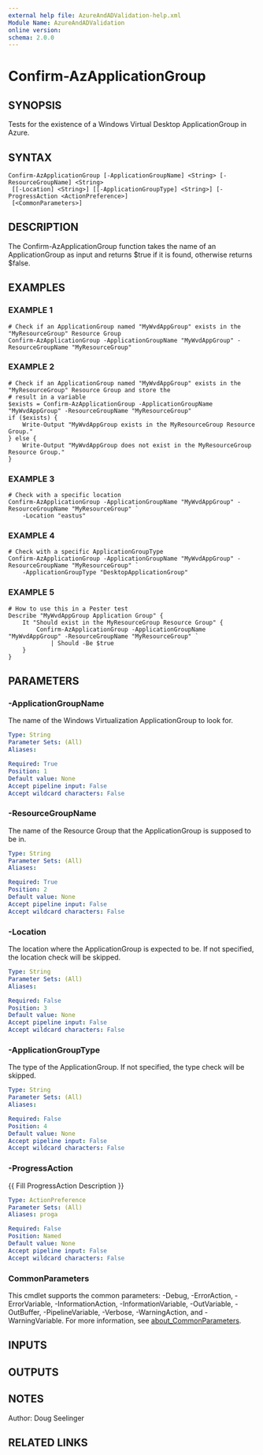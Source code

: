 ```yaml
---
external help file: AzureAndADValidation-help.xml
Module Name: AzureAndADValidation
online version:
schema: 2.0.0
---
```


# Confirm-AzApplicationGroup

## SYNOPSIS
Tests for the existence of a Windows Virtual Desktop ApplicationGroup in Azure.

## SYNTAX

```
Confirm-AzApplicationGroup [-ApplicationGroupName] <String> [-ResourceGroupName] <String>
 [[-Location] <String>] [[-ApplicationGroupType] <String>] [-ProgressAction <ActionPreference>]
 [<CommonParameters>]
```

## DESCRIPTION
The Confirm-AzApplicationGroup function takes the name of an ApplicationGroup as input and returns $true if it is 
found, otherwise returns $false.

## EXAMPLES

### EXAMPLE 1
```
# Check if an ApplicationGroup named "MyWvdAppGroup" exists in the "MyResourceGroup" Resource Group
Confirm-AzApplicationGroup -ApplicationGroupName "MyWvdAppGroup" -ResourceGroupName "MyResourceGroup"
```

### EXAMPLE 2
```
# Check if an ApplicationGroup named "MyWvdAppGroup" exists in the "MyResourceGroup" Resource Group and store the
# result in a variable
$exists = Confirm-AzApplicationGroup -ApplicationGroupName "MyWvdAppGroup" -ResourceGroupName "MyResourceGroup"
if ($exists) {
    Write-Output "MyWvdAppGroup exists in the MyResourceGroup Resource Group."
} else {
    Write-Output "MyWvdAppGroup does not exist in the MyResourceGroup Resource Group."
}
```

### EXAMPLE 3
```
# Check with a specific location
Confirm-AzApplicationGroup -ApplicationGroupName "MyWvdAppGroup" -ResourceGroupName "MyResourceGroup" `
    -Location "eastus"
```

### EXAMPLE 4
```
# Check with a specific ApplicationGroupType
Confirm-AzApplicationGroup -ApplicationGroupName "MyWvdAppGroup" -ResourceGroupName "MyResourceGroup" `
    -ApplicationGroupType "DesktopApplicationGroup"
```

### EXAMPLE 5
```
# How to use this in a Pester test
Describe "MyWvdAppGroup Application Group" {
    It "Should exist in the MyResourceGroup Resource Group" {
        Confirm-AzApplicationGroup -ApplicationGroupName "MyWvdAppGroup" -ResourceGroupName "MyResourceGroup" `
            | Should -Be $true
    }
}
```

## PARAMETERS

### -ApplicationGroupName
The name of the Windows Virtualization ApplicationGroup to look for.

```yaml
Type: String
Parameter Sets: (All)
Aliases:

Required: True
Position: 1
Default value: None
Accept pipeline input: False
Accept wildcard characters: False
```

### -ResourceGroupName
The name of the Resource Group that the ApplicationGroup is supposed to be in.

```yaml
Type: String
Parameter Sets: (All)
Aliases:

Required: True
Position: 2
Default value: None
Accept pipeline input: False
Accept wildcard characters: False
```

### -Location
The location where the ApplicationGroup is expected to be.
If not specified, the location check will be skipped.

```yaml
Type: String
Parameter Sets: (All)
Aliases:

Required: False
Position: 3
Default value: None
Accept pipeline input: False
Accept wildcard characters: False
```

### -ApplicationGroupType
The type of the ApplicationGroup.
If not specified, the type check will be skipped.

```yaml
Type: String
Parameter Sets: (All)
Aliases:

Required: False
Position: 4
Default value: None
Accept pipeline input: False
Accept wildcard characters: False
```

### -ProgressAction
{{ Fill ProgressAction Description }}

```yaml
Type: ActionPreference
Parameter Sets: (All)
Aliases: proga

Required: False
Position: Named
Default value: None
Accept pipeline input: False
Accept wildcard characters: False
```

### CommonParameters
This cmdlet supports the common parameters: -Debug, -ErrorAction, -ErrorVariable, -InformationAction, -InformationVariable, -OutVariable, -OutBuffer, -PipelineVariable, -Verbose, -WarningAction, and -WarningVariable. For more information, see [about_CommonParameters](http://go.microsoft.com/fwlink/?LinkID=113216).

## INPUTS

## OUTPUTS

## NOTES
Author: Doug Seelinger

## RELATED LINKS
